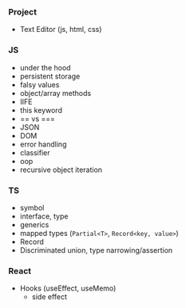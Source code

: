 ### Project
- Text Editor (js, html, css)

### JS
- under the hood
- persistent storage
- falsy values
- object/array methods
- IIFE
- this keyword
- == vs ===
- JSON
- DOM
- error handling
- classifier
- oop
- recursive object iteration

### TS
- symbol
- interface, type
- generics
- mapped types (`Partial<T>`, `Record<key, value>`)
- Record
- Discriminated union, type narrowing/assertion

### React
- Hooks (useEffect, useMemo)
   - side effect
